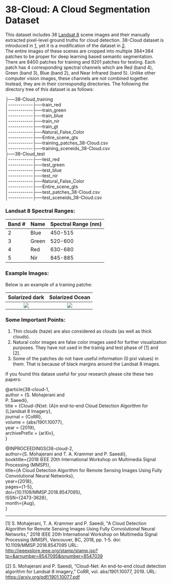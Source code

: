 # 38-Cloud: A Cloud Segmentation Dataset
This dataset includes 38 [Landsat 8](https://www.usgs.gov/land-resources/nli/landsat/landsat-8?qt-science_support_page_related_con=0#qt-science_support_page_related_con) scene images and their manually extracted pixel-level ground truths for cloud detection. 38-Cloud dataset is introduced in [1](https://arxiv.org/pdf/1901.10077.pdf), yet it is a modification of the dataset in [2](https://ieeexplore.ieee.org/document/8547095).  
The entire images of these scenes are cropped into multiple 384*384 patches to be proper for deep learning based semantic segmentation. There are 8400 patches for training and 9201 patches for testing.
Each patch has 4 corresponding spectral channels which are Red (band 4), Green (band 3), Blue (band 2), and Near Infrared (band 5). Unlike other computer vision images, these channels are not combined together. Instead, they are in their correspondig directories. The following the directory tree of this dataset is as follows:

  
├──38-Cloud_training  
│------------├──train_red  
│------------├──train_green  
│------------├──train_blue  
│------------├──train_nir  
│------------├──train_gt  
│------------├──Natural_False_Color  
│------------├──Entire_scene_gts  
│------------├──training_patches_38-Cloud.csv  
│------------├──training_sceneids_38-Cloud.csv  
├──38-Cloud_test     
│------------├──test_red  
│------------├──test_green  
│------------├──test_blue  
│------------├──test_nir  
│------------├──Natural_False_Color  
│------------├──Entire_scene_gts  
│------------├──test_patches_38-Cloud.csv  
│------------├──test_sceneids_38-Cloud.csv     
  
### Landsat 8 Spectral Ranges:<br>  

| Band #  | Name | Spectral Range (nm) |
| ------------- | ------------- |------|
| 2  | Blue  | 450-515|
| 3  | Green  | 520-600|
| 4  | Red  | 630-680|
| 5  | Nir  |845-885|

### Example Images:
Below is an example of a training patche:  


Solarized dark             |  Solarized Ocean
:-------------------------:|:-------------------------:
![](https://github.com/SorourMo/38-Cloud-A-Cloud-Segmentation-Dataset/blob/master/sample/blue_patch_192_10_by_12_LC08_L1TP_002053_20160520_20170324_01_T1.jpg)  |  ![](https://github.com/SorourMo/38-Cloud-A-Cloud-Segmentation-Dataset/blob/master/sample/blue_patch_192_10_by_12_LC08_L1TP_002053_20160520_20170324_01_T1.jpg)

### Some Important Points:
1. Thin clouds (haze) are also considered as clouds (as well as thick clouds).
2. Natural color images are false color images used for further visualization purposes. They have not used in the trainig and test phase of \[1] and \[2]\.  
3. Some of the patches do not have useful information (0 pixl values) in them. That is because of black margins around the Landsat 8 images.

If you found this datase useful for your research please cite these two papers:   

@article{38-cloud-1,  
  author    = {S. Mohajerani and  
               P. Saeedi},  
  title     = {Cloud-{N}et: {A}n end-to-end Cloud Detection Algorithm for {L}andsat 8 Imagery},  
  journal   = {CoRR},  
  volume    = {abs/1901.10077},  
  year      = {2019},  
  archivePrefix = {arXiv},  
}

@INPROCEEDINGS{38-cloud-2,   
author={S. Mohajerani and T. A. Krammer and P. Saeedi},   
booktitle={2018 IEEE 20th International Workshop on Multimedia Signal Processing (MMSP)},   
title={A Cloud Detection Algorithm for Remote Sensing Images Using Fully Convolutional Neural Networks},   
year={2018},    
pages={1-5},   
doi={10.1109/MMSP.2018.8547095},   
ISSN={2473-3628},   
month={Aug},  
}

---- 
[1] S. Mohajerani, T. A. Krammer and P. Saeedi, "A Cloud Detection Algorithm for Remote Sensing Images Using Fully Convolutional Neural Networks," 2018 IEEE 20th International Workshop on Multimedia Signal Processing (MMSP), Vancouver, BC, 2018, pp. 1-5.
doi: 10.1109/MMSP.2018.8547095
URL: http://ieeexplore.ieee.org/stamp/stamp.jsp?tp=&arnumber=8547095&isnumber=8547039  

[2] S. Mohajerani and P. Saeedi, “Cloud-Net: An end-to-end
cloud detection algorithm for Landsat 8 imagery,”
CoRR, vol. abs/1901.10077, 2019.
URL: https://arxiv.org/pdf/1901.10077.pdf
